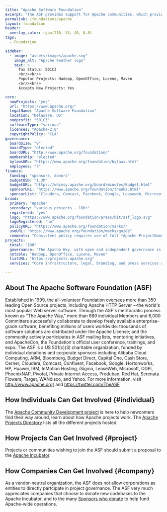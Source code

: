 ```yaml
---
title: "Apache Software Foundation"
excerpt: "The ASF provides support for Apache communities, which provide software products for the public good."
permalink: /foundations/apache
layout: foundation
header:
  overlay_color: rgba(210, 33, 40, 0.8)
tags:
  - Foundation

sidebar:
  - image: "assets/images/apache.svg"
    image_alt: "Apache Feather logo"
    text: >
      Tax Status: 501C3  
      <br/><br/>
      Popular Projects: Hadoop, OpenOffice, Lucene, Maven  
      <br/><br/>
      Accepts New Projects: Yes  

core:
  newProjects: "yes"
  url: "https://www.apache.org/"
  legalName: "Apache Software Foundation"
  location: "Delaware, US"
  nonprofit: "501C3"
  softwareType: "various"
  licenses: "Apache-2.0"
  copyrightPolicy: "CLA"
governance:
  boardSize: "9"
  boardType: "elected"
  boardURL: "http://www.apache.org/foundation/"
  membership: "elected"
  bylawsURL: "https://www.apache.org/foundation/bylaws.html"
  employees: "7"
finance:
  funding: "sponsors, donors"
  budgetUSD: "1.3M"
  budgetURL: "https://whimsy.apache.org/board/minutes/Budget.html"
  sponsorURL: "https://www.apache.org/foundation/thanks.html"
  sponsorList: "Cloudera, Comcast, Facebook, Google, Leaseweb, Microsoft, Pivotal, Yahoo!"
brand:
  primary: "Apache"
  secondary: "various projects - 180+"
  registered: "yes"
  logo: "https://www.apache.org/foundation/press/kit/asf_logo.svg"
  logoRegistered: "no"
  policyURL: "https://www.apache.org/foundation/marks/"
  useURL: "https://www.apache.org/foundation/marks/guide"
  comments: "Consistent policy requires use of full *Apache ProjectName* form, and allows free use of Powered By format."
projects:
  total: "180"
  governance: "The Apache Way, with open and independent governance is required, and the ASF board oversees quarterly project reports directly."
  notable: "Hadoop, OpenOffice, Lucene, Maven"
  listURL: "https://projects.apache.org"
  services: "Core infrastructure, legal, branding, and press services are provided by the ASF to all projects; some level of directed sponsorship under Apache-wide policies is allowed."

---
```


## About The Apache Software Foundation (ASF)

Established in 1999, the all-volunteer Foundation oversees more than 350 leading Open Source projects, including Apache HTTP Server --the world's most popular Web server software. Through the ASF's meritocratic process known as "The Apache Way," more than 680 individual Members and 6,000 Committers successfully collaborate to develop freely available enterprise-grade software, benefiting millions of users worldwide: thousands of software solutions are distributed under the Apache License; and the community actively participates in ASF mailing lists, mentoring initiatives, and ApacheCon, the Foundation's official user conference, trainings, and expo. The ASF is a US 501(c)(3) charitable organization, funded by individual donations and corporate sponsors including Alibaba Cloud Computing, ARM, Bloomberg, Budget Direct, Capital One, Cash Store, Cerner, Cloudera, Comcast, Confluent, Facebook, Google, Hortonworks, HP, Huawei, IBM, InMotion Hosting, iSigma, LeaseWeb, Microsoft, ODPi, PhoenixNAP, Pivotal, Private Internet Access, Produban, Red Hat, Serenata Flowers, Target, WANdisco, and Yahoo. For more information, visit http://www.apache.org/ and https://twitter.com/TheASF

## How Individuals Can Get Involved {#individual}

The [Apache Community Development project](https://community.apache.org/) is here to help newcomers find their way around, learn about how Apache projects work.  The [Apache Projects Directory](https://projects.apache.org/) lists all the different projects hosted.

## How Projects Can Get Involved {#project}

Projects or communities wishing to join the ASF should submit a proposal to the [Apache Incubator](https://incubator.apache.org/).

## How Companies Can Get Involved {#company}

As a vendor-neutral organization, the ASF does not allow corporations as entities to directly partcipate in project governance.  The ASF very much appreciates companies that choose to donate new codebases to the Apache Incubator, and to the many [Sponsors who donate](https://www.apache.org/foundation/thanks.html) to help fund Apache-wide operations.